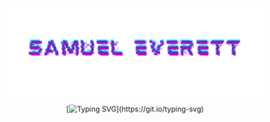 ![Samuel Everett](https://github.com/Severett77/Severett77/blob/main/eas.png)

<div align="center">
  
  [![Typing SVG](https://readme-typing-svg.demolab.com?font=Audiowide&size=25&duration=3000&pause=2000&color=7519B8&center=true&vCenter=true&width=600&height=60&lines=Hello+and+welcome!;I+am+an+AI+%2F+DL+Engineer...;Audio+Designer+%2F+Engineer...;Cyber+Security+Analyst...;Particle+Physics+Enthusiast...;Quantum+Computing+Researcher...)](https://git.io/typing-svg)

</div>

